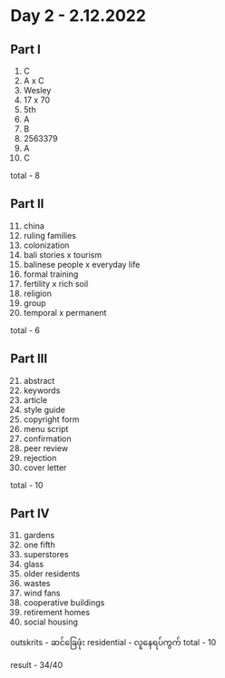 # Day 2 - 2.12.2022

## Part I

1. C
2. A x C
3. Wesley
4. 17 x 70
5. 5th
6. A
7. B
8. 2563379
9. A
10. C

total - 8

## Part II

11. china
12. ruling families
13. colonization
14. bali stories x tourism
15. balinese people x everyday life
16. formal training
17. fertility x rich soil
18. religion 
19. group
20. temporal x permanent

total - 6

## Part III

21. abstract
22. keywords
23. article
24. style guide 
25. copyright form 
26. menu script 
27. confirmation 
28.  peer review
29. rejection
30. cover letter

total - 10

## Part IV

31. gardens
32. one fifth
33. superstores
34. glass
35. older residents
36. wastes
37. wind fans
38. cooperative buildings
39. retirement homes
40. social housing

outskrits - ဆင်ခြေဖုံး
residential - လူနေရပ်ကွက်
total - 10

result - 34/40